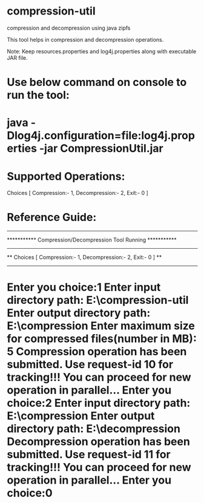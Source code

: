 # compression-util
compression and decompression using java zipfs

This tool helps in compression and decompression operations.

Note: Keep resources.properties and log4j.properties along with executable JAR file.

Use below command on console to run the tool:
==========================================================================
java -Dlog4j.configuration=file:log4j.properties -jar CompressionUtil.jar
==========================================================================

Supported Operations:
==========================================================================
Choices [ Compression:- 1, Decompression:- 2, Exit:- 0 ] 

Reference Guide:
==========================================================================
**************************************************************
*********** Compression/Decompression Tool Running ***********
**************************************************************
** Choices [ Compression:- 1, Decompression:- 2, Exit:- 0 ] **
**************************************************************
Enter you choice:1
Enter input directory path: E:\compression-util
Enter output directory path: E:\compression
Enter maximum size for compressed files(number in MB): 5
Compression operation has been submitted.
Use request-id 10 for tracking!!!
You can proceed for new operation in parallel...
Enter you choice:2
Enter input directory path: E:\compression
Enter output directory path: E:\decompression
Decompression operation has been submitted.
Use request-id 11 for tracking!!!
You can proceed for new operation in parallel...
Enter you choice:0
==========================================================================

